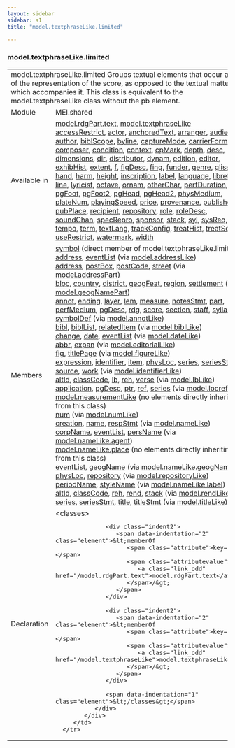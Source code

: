 ```yaml
---
layout: sidebar
sidebar: s1
title: "model.textphraseLike.limited"

---
```


<div class="classSpec model">
   <h3 id="model.textphraseLike.limited">model.textphraseLike.limited</h3>
   <table class="wovenodd">
      <tr>
         <td colspan="2" class="wovenodd-col2">
            <span class="label">model.textphraseLike.limited</span> Groups textual elements that occur as part of the representation of the score, as
            opposed to the textual matter which accompanies it. This class is equivalent to the
            model.textphraseLike class without the pb element.
         </td>
      </tr>
      <tr>
         <td class="wovenodd-col1">
            <span class="label" lang="en">Module</span>
         </td>
         <td class="wovenodd-col2">MEI.shared</td>
      </tr>
      <tr>
         <td class="wovenodd-col1">
            <span class="label" lang="en">Available in</span>
         </td>
         <td class="wovenodd-col2">
            <div class="parent">
               <div>
                  <a class="link_odd_classSpec" href="/v3/model.rdgPart.text">model.rdgPart.text</a>, 
                  <a class="link_odd_classSpec" href="/v3/model.textphraseLike">model.textphraseLike</a>
               </div>
               <div>
                  <a class="link_odd_elementSpec" href="/v3/accessRestrict">accessRestrict</a>, 
                  <a class="link_odd_elementSpec" href="/v3/actor">actor</a>, 
                  <a class="link_odd_elementSpec" href="/v3/anchoredText">anchoredText</a>, 
                  <a class="link_odd_elementSpec" href="/v3/arranger">arranger</a>, 
                  <a class="link_odd_elementSpec" href="/v3/audience">audience</a>, 
                  <a class="link_odd_elementSpec" href="/v3/author">author</a>, 
                  <a class="link_odd_elementSpec" href="/v3/biblScope">biblScope</a>, 
                  <a class="link_odd_elementSpec" href="/v3/byline">byline</a>, 
                  <a class="link_odd_elementSpec" href="/v3/captureMode">captureMode</a>, 
                  <a class="link_odd_elementSpec" href="/v3/carrierForm">carrierForm</a>, 
                  <a class="link_odd_elementSpec" href="/v3/composer">composer</a>, 
                  <a class="link_odd_elementSpec" href="/v3/condition">condition</a>, 
                  <a class="link_odd_elementSpec" href="/v3/context">context</a>, 
                  <a class="link_odd_elementSpec" href="/v3/cpMark">cpMark</a>, 
                  <a class="link_odd_elementSpec" href="/v3/depth">depth</a>, 
                  <a class="link_odd_elementSpec" href="/v3/desc">desc</a>, 
                  <a class="link_odd_elementSpec" href="/v3/dimensions">dimensions</a>, 
                  <a class="link_odd_elementSpec" href="/v3/dir">dir</a>, 
                  <a class="link_odd_elementSpec" href="/v3/distributor">distributor</a>, 
                  <a class="link_odd_elementSpec" href="/v3/dynam">dynam</a>, 
                  <a class="link_odd_elementSpec" href="/v3/edition">edition</a>, 
                  <a class="link_odd_elementSpec" href="/v3/editor">editor</a>, 
                  <a class="link_odd_elementSpec" href="/v3/exhibHist">exhibHist</a>, 
                  <a class="link_odd_elementSpec" href="/v3/extent">extent</a>, 
                  <a class="link_odd_elementSpec" href="/v3/f">f</a>, 
                  <a class="link_odd_elementSpec" href="/v3/figDesc">figDesc</a>, 
                  <a class="link_odd_elementSpec" href="/v3/fing">fing</a>, 
                  <a class="link_odd_elementSpec" href="/v3/funder">funder</a>, 
                  <a class="link_odd_elementSpec" href="/v3/genre">genre</a>, 
                  <a class="link_odd_elementSpec" href="/v3/gliss">gliss</a>, 
                  <a class="link_odd_elementSpec" href="/v3/hand">hand</a>, 
                  <a class="link_odd_elementSpec" href="/v3/harm">harm</a>, 
                  <a class="link_odd_elementSpec" href="/v3/height">height</a>, 
                  <a class="link_odd_elementSpec" href="/v3/inscription">inscription</a>, 
                  <a class="link_odd_elementSpec" href="/v3/label">label</a>, 
                  <a class="link_odd_elementSpec" href="/v3/language">language</a>, 
                  <a class="link_odd_elementSpec" href="/v3/librettist">librettist</a>, 
                  <a class="link_odd_elementSpec" href="/v3/line">line</a>, 
                  <a class="link_odd_elementSpec" href="/v3/lyricist">lyricist</a>, 
                  <a class="link_odd_elementSpec" href="/v3/octave">octave</a>, 
                  <a class="link_odd_elementSpec" href="/v3/ornam">ornam</a>, 
                  <a class="link_odd_elementSpec" href="/v3/otherChar">otherChar</a>, 
                  <a class="link_odd_elementSpec" href="/v3/perfDuration">perfDuration</a>, 
                  <a class="link_odd_elementSpec" href="/v3/pgFoot">pgFoot</a>, 
                  <a class="link_odd_elementSpec" href="/v3/pgFoot2">pgFoot2</a>, 
                  <a class="link_odd_elementSpec" href="/v3/pgHead">pgHead</a>, 
                  <a class="link_odd_elementSpec" href="/v3/pgHead2">pgHead2</a>, 
                  <a class="link_odd_elementSpec" href="/v3/physMedium">physMedium</a>, 
                  <a class="link_odd_elementSpec" href="/v3/plateNum">plateNum</a>, 
                  <a class="link_odd_elementSpec" href="/v3/playingSpeed">playingSpeed</a>, 
                  <a class="link_odd_elementSpec" href="/v3/price">price</a>, 
                  <a class="link_odd_elementSpec" href="/v3/provenance">provenance</a>, 
                  <a class="link_odd_elementSpec" href="/v3/publisher">publisher</a>, 
                  <a class="link_odd_elementSpec" href="/v3/pubPlace">pubPlace</a>, 
                  <a class="link_odd_elementSpec" href="/v3/recipient">recipient</a>, 
                  <a class="link_odd_elementSpec" href="/v3/repository">repository</a>, 
                  <a class="link_odd_elementSpec" href="/v3/role">role</a>, 
                  <a class="link_odd_elementSpec" href="/v3/roleDesc">roleDesc</a>, 
                  <a class="link_odd_elementSpec" href="/v3/soundChan">soundChan</a>, 
                  <a class="link_odd_elementSpec" href="/v3/specRepro">specRepro</a>, 
                  <a class="link_odd_elementSpec" href="/v3/sponsor">sponsor</a>, 
                  <a class="link_odd_elementSpec" href="/v3/stack">stack</a>, 
                  <a class="link_odd_elementSpec" href="/v3/syl">syl</a>, 
                  <a class="link_odd_elementSpec" href="/v3/sysReq">sysReq</a>, 
                  <a class="link_odd_elementSpec" href="/v3/tempo">tempo</a>, 
                  <a class="link_odd_elementSpec" href="/v3/term">term</a>, 
                  <a class="link_odd_elementSpec" href="/v3/textLang">textLang</a>, 
                  <a class="link_odd_elementSpec" href="/v3/trackConfig">trackConfig</a>, 
                  <a class="link_odd_elementSpec" href="/v3/treatHist">treatHist</a>, 
                  <a class="link_odd_elementSpec" href="/v3/treatSched">treatSched</a>, 
                  <a class="link_odd_elementSpec" href="/v3/useRestrict">useRestrict</a>, 
                  <a class="link_odd_elementSpec" href="/v3/watermark">watermark</a>, 
                  <a class="link_odd_elementSpec" href="/v3/width">width</a>
               </div>
            </div>
         </td>
      </tr>
      <tr>
         <td class="wovenodd-col1">
            <span class="label" lang="en">Members</span>
         </td>
         <td class="wovenodd-col2">
            <div class="parent">
               <div>
                  <a class="link_odd_elementSpec" href="/v3/symbol">symbol</a> (direct member of model.textphraseLike.limited)
               </div>
               <div>
                  <a class="link_odd_elementSpec" href="/v3/address">address</a>, 
                  <a class="link_odd_elementSpec" href="/v3/eventList">eventList</a>
                  <span> (via 
                     <a class="link_odd_classSpec" href="/v3/model.addressLike">model.addressLike</a>)
                  </span>
               </div>
               <div>
                  <a class="link_odd_elementSpec" href="/v3/address">address</a>, 
                  <a class="link_odd_elementSpec" href="/v3/postBox">postBox</a>, 
                  <a class="link_odd_elementSpec" href="/v3/postCode">postCode</a>, 
                  <a class="link_odd_elementSpec" href="/v3/street">street</a>
                  <span> (via 
                     <a class="link_odd_classSpec" href="/v3/model.addressPart">model.addressPart</a>)
                  </span>
               </div>
               <div>
                  <a class="link_odd_elementSpec" href="/v3/bloc">bloc</a>, 
                  <a class="link_odd_elementSpec" href="/v3/country">country</a>, 
                  <a class="link_odd_elementSpec" href="/v3/district">district</a>, 
                  <a class="link_odd_elementSpec" href="/v3/geogFeat">geogFeat</a>, 
                  <a class="link_odd_elementSpec" href="/v3/region">region</a>, 
                  <a class="link_odd_elementSpec" href="/v3/settlement">settlement</a>
                  <span> (via 
                     <a class="link_odd_classSpec" href="/v3/model.geogNamePart">model.geogNamePart</a>)
                  </span>
               </div>
               <div>
                  <a class="link_odd_elementSpec" href="/v3/annot">annot</a>, 
                  <a class="link_odd_elementSpec" href="/v3/ending">ending</a>, 
                  <a class="link_odd_elementSpec" href="/v3/layer">layer</a>, 
                  <a class="link_odd_elementSpec" href="/v3/lem">lem</a>, 
                  <a class="link_odd_elementSpec" href="/v3/measure">measure</a>, 
                  <a class="link_odd_elementSpec" href="/v3/notesStmt">notesStmt</a>, 
                  <a class="link_odd_elementSpec" href="/v3/part">part</a>, 
                  <a class="link_odd_elementSpec" href="/v3/perfMedium">perfMedium</a>, 
                  <a class="link_odd_elementSpec" href="/v3/pgDesc">pgDesc</a>, 
                  <a class="link_odd_elementSpec" href="/v3/rdg">rdg</a>, 
                  <a class="link_odd_elementSpec" href="/v3/score">score</a>, 
                  <a class="link_odd_elementSpec" href="/v3/section">section</a>, 
                  <a class="link_odd_elementSpec" href="/v3/staff">staff</a>, 
                  <a class="link_odd_elementSpec" href="/v3/syllable">syllable</a>, 
                  <a class="link_odd_elementSpec" href="/v3/symbolDef">symbolDef</a>
                  <span> (via 
                     <a class="link_odd_classSpec" href="/v3/model.annotLike">model.annotLike</a>)
                  </span>
               </div>
               <div>
                  <a class="link_odd_elementSpec" href="/v3/bibl">bibl</a>, 
                  <a class="link_odd_elementSpec" href="/v3/biblList">biblList</a>, 
                  <a class="link_odd_elementSpec" href="/v3/relatedItem">relatedItem</a>
                  <span> (via 
                     <a class="link_odd_classSpec" href="/v3/model.biblLike">model.biblLike</a>)
                  </span>
               </div>
               <div>
                  <a class="link_odd_elementSpec" href="/v3/change">change</a>, 
                  <a class="link_odd_elementSpec" href="/v3/date">date</a>, 
                  <a class="link_odd_elementSpec" href="/v3/eventList">eventList</a>
                  <span> (via 
                     <a class="link_odd_classSpec" href="/v3/model.dateLike">model.dateLike</a>)
                  </span>
               </div>
               <div>
                  <a class="link_odd_elementSpec" href="/v3/abbr">abbr</a>, 
                  <a class="link_odd_elementSpec" href="/v3/expan">expan</a>
                  <span> (via 
                     <a class="link_odd_classSpec" href="/v3/model.editorialLike">model.editorialLike</a>)
                  </span>
               </div>
               <div>
                  <a class="link_odd_elementSpec" href="/v3/fig">fig</a>, 
                  <a class="link_odd_elementSpec" href="/v3/titlePage">titlePage</a>
                  <span> (via 
                     <a class="link_odd_classSpec" href="/v3/model.figureLike">model.figureLike</a>)
                  </span>
               </div>
               <div>
                  <a class="link_odd_elementSpec" href="/v3/expression">expression</a>, 
                  <a class="link_odd_elementSpec" href="/v3/identifier">identifier</a>, 
                  <a class="link_odd_elementSpec" href="/v3/item">item</a>, 
                  <a class="link_odd_elementSpec" href="/v3/physLoc">physLoc</a>, 
                  <a class="link_odd_elementSpec" href="/v3/series">series</a>, 
                  <a class="link_odd_elementSpec" href="/v3/seriesStmt">seriesStmt</a>, 
                  <a class="link_odd_elementSpec" href="/v3/source">source</a>, 
                  <a class="link_odd_elementSpec" href="/v3/work">work</a>
                  <span> (via 
                     <a class="link_odd_classSpec" href="/v3/model.identifierLike">model.identifierLike</a>)
                  </span>
               </div>
               <div>
                  <a class="link_odd_elementSpec" href="/v3/altId">altId</a>, 
                  <a class="link_odd_elementSpec" href="/v3/classCode">classCode</a>, 
                  <a class="link_odd_elementSpec" href="/v3/lb">lb</a>, 
                  <a class="link_odd_elementSpec" href="/v3/reh">reh</a>, 
                  <a class="link_odd_elementSpec" href="/v3/verse">verse</a>
                  <span> (via 
                     <a class="link_odd_classSpec" href="/v3/model.lbLike">model.lbLike</a>)
                  </span>
               </div>
               <div>
                  <a class="link_odd_elementSpec" href="/v3/application">application</a>, 
                  <a class="link_odd_elementSpec" href="/v3/pgDesc">pgDesc</a>, 
                  <a class="link_odd_elementSpec" href="/v3/ptr">ptr</a>, 
                  <a class="link_odd_elementSpec" href="/v3/ref">ref</a>, 
                  <a class="link_odd_elementSpec" href="/v3/series">series</a>
                  <span> (via 
                     <a class="link_odd_classSpec" href="/v3/model.locrefLike">model.locrefLike</a>)
                  </span>
               </div>
               <div>
                  <span>
                     <a class="link_odd_classSpec" href="/v3/model.measurementLike">model.measurementLike</a> (no elements directly inheriting from this class)
                  </span>
               </div>
               <div>
                  <a class="link_odd_elementSpec" href="/v3/num">num</a>
                  <span> (via 
                     <a class="link_odd_classSpec" href="/v3/model.numLike">model.numLike</a>)
                  </span>
               </div>
               <div>
                  <a class="link_odd_elementSpec" href="/v3/creation">creation</a>, 
                  <a class="link_odd_elementSpec" href="/v3/name">name</a>, 
                  <a class="link_odd_elementSpec" href="/v3/respStmt">respStmt</a>
                  <span> (via 
                     <a class="link_odd_classSpec" href="/v3/model.nameLike">model.nameLike</a>)
                  </span>
               </div>
               <div>
                  <a class="link_odd_elementSpec" href="/v3/corpName">corpName</a>, 
                  <a class="link_odd_elementSpec" href="/v3/eventList">eventList</a>, 
                  <a class="link_odd_elementSpec" href="/v3/persName">persName</a>
                  <span> (via 
                     <a class="link_odd_classSpec" href="/v3/model.nameLike.agent">model.nameLike.agent</a>)
                  </span>
               </div>
               <div>
                  <span>
                     <a class="link_odd_classSpec" href="/v3/model.nameLike.place">model.nameLike.place</a> (no elements directly inheriting from this class)
                  </span>
               </div>
               <div>
                  <a class="link_odd_elementSpec" href="/v3/eventList">eventList</a>, 
                  <a class="link_odd_elementSpec" href="/v3/geogName">geogName</a>
                  <span> (via 
                     <a class="link_odd_classSpec" href="/v3/model.nameLike.geogName">model.nameLike.geogName</a>)
                  </span>
               </div>
               <div>
                  <a class="link_odd_elementSpec" href="/v3/physLoc">physLoc</a>, 
                  <a class="link_odd_elementSpec" href="/v3/repository">repository</a>
                  <span> (via 
                     <a class="link_odd_classSpec" href="/v3/model.repositoryLike">model.repositoryLike</a>)
                  </span>
               </div>
               <div>
                  <a class="link_odd_elementSpec" href="/v3/periodName">periodName</a>, 
                  <a class="link_odd_elementSpec" href="/v3/styleName">styleName</a>
                  <span> (via 
                     <a class="link_odd_classSpec" href="/v3/model.nameLike.label">model.nameLike.label</a>)
                  </span>
               </div>
               <div>
                  <a class="link_odd_elementSpec" href="/v3/altId">altId</a>, 
                  <a class="link_odd_elementSpec" href="/v3/classCode">classCode</a>, 
                  <a class="link_odd_elementSpec" href="/v3/reh">reh</a>, 
                  <a class="link_odd_elementSpec" href="/v3/rend">rend</a>, 
                  <a class="link_odd_elementSpec" href="/v3/stack">stack</a>
                  <span> (via 
                     <a class="link_odd_classSpec" href="/v3/model.rendLike">model.rendLike</a>)
                  </span>
               </div>
               <div>
                  <a class="link_odd_elementSpec" href="/v3/series">series</a>, 
                  <a class="link_odd_elementSpec" href="/v3/seriesStmt">seriesStmt</a>, 
                  <a class="link_odd_elementSpec" href="/v3/title">title</a>, 
                  <a class="link_odd_elementSpec" href="/v3/titleStmt">titleStmt</a>
                  <span> (via 
                     <a class="link_odd_classSpec" href="/v3/model.titleLike">model.titleLike</a>)
                  </span>
               </div>
            </div>
         </td>
      </tr>
      <tr>
         <td class="wovenodd-col1">
            <span class="label" lang="en">Declaration</span>
         </td>
         <td class="wovenodd-col2">
            <div xml:space="preserve" class="pre">
               <div class="indent1">
                  <span data-indentation="1" class="element">&lt;classes&gt;</span>
                  
                  <div class="indent2">
                     <span data-indentation="2" class="element">&lt;memberOf 
                        <span class="attribute">key=</span>
                        <span class="attributevalue">"
                           <a class="link_odd" href="/model.rdgPart.text">model.rdgPart.text</a>"
                        </span>/&gt;
                     </span>
                  </div>
                  
                  <div class="indent2">
                     <span data-indentation="2" class="element">&lt;memberOf 
                        <span class="attribute">key=</span>
                        <span class="attributevalue">"
                           <a class="link_odd" href="/model.textphraseLike">model.textphraseLike</a>"
                        </span>/&gt;
                     </span>
                  </div>
                  
                  <span data-indentation="1" class="element">&lt;/classes&gt;</span>
               </div>
            </div>
         </td>
      </tr>
   </table>
</div>